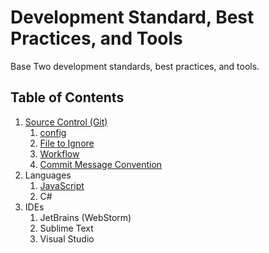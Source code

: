 # Development Standard, Best Practices, and Tools
Base Two development standards, best practices, and tools.

## Table of Contents
1. [Source Control (Git)](/source-control/source-control.md)
    1. [config](/source-control/source-control.md#config)
    1. [File to Ignore](/source-control/source-control.md#files-to-ignore)
    1. [Workflow](/source-control/source-control.md#workflow)
    1. [Commit Message Convention](/source-control/source-control.md#commit-message-convention)
1. Languages
    1. [JavaScript](/javascript/javascript.md)
    1. C#  
1. IDEs
    1. JetBrains (WebStorm)
    1. Sublime Text
    1. Visual Studio
